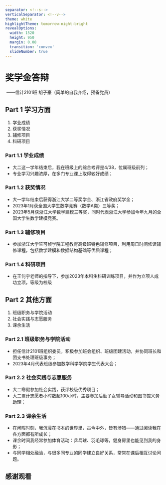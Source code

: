 ```yaml
---
separator: <!--s-->
verticalSeparator: <!--v-->
theme: white
highlightTheme: tomorrow-night-bright
revealOptions:
  width: 1520
  height: 950
  margin: 0.08
  transition: 'convex'
  slideNumber: true
---
```


# 奖学金答辩

​                          ——信计2101班	胡子豪（简单的自我介绍，预备党员）

<!--s-->

## Part 1 学习方面

1. 学业成绩
2. 获奖情况
2. 辅修项目
2. 科研项目

<!--s-->

### Part 1.1 学业成绩

- 大二这一学年结束后，我在班级上的综合考评是4/38，位属班级前列；
- 专业学习兴趣浓厚，在多门专业课上取得较好成绩；

### Part 1.2 获奖情况

- 大一学年结束后获得浙江大学二等奖学金、浙江省政府奖学金；
- 2023年1月获全国大学生数学竞赛（数学A类）三等奖；
- 2023年5月获浙江大学数学建模三等奖，同时代表浙江大学参加今年九月的全国大学生数学建模竞赛。

<!--v-->

### Part 1.3 辅修项目

- 参加浙江大学竺可桢学院工程教育高级班特色辅修项目，利用周日时间修读辅修课程，包括数学建模和数据结构基础等优质课程；

### Part 1.4 科研项目

- 在王何宇老师的指导下，参加2023年本科生科研训练项目，并作为立项人成功立项，等级为校级

<!--s-->

## Part 2 其他方面

1. 班级职务与学院活动
2. 社会实践与志愿服务
3. 课余生活

<!--s-->

### Part 2.1 班级职务与学院活动

- 担任信计2101班组织委员，积极参加班会组织、班级团建活动，并协同班长和团支书处理班级事务；
- 2023年4月代表班级参加数学科学学院学生代表大会；

### Part 2.2 社会实践与志愿服务

- 大二寒假参加社会实践，获评校级优秀项目；
- 大二累计志愿者小时数超100小时，主要参加后勤子女辅导活动和图书馆义务助理；

<!--v-->

### Part 2.3 课余生活

- 在闲暇时刻，我沉浸在书本的世界里，古今中外，皆有涉猎——通过阅读我在各方面都有所成长；
- 课余时间我经常参加体育活动：乒乓球、羽毛球等，健身房里也能见到我的身影；
- 与同学相处融洽，与很多同专业的同学建立良好关系，常常在课后相互讨论问题。


<!--s-->

## 感谢观看